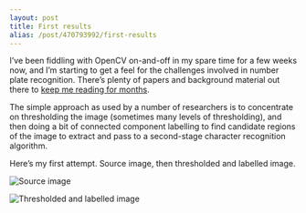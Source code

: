 ```yaml
---
layout: post
title: First results
alias: /post/470793992/first-results
---
```

I’ve been fiddling with OpenCV on-and-off in my spare time for a few weeks now,
and I’m starting to get a feel for the challenges involved in number plate
recognition. There’s plenty of papers and background material out there to
[keep me reading for months][1].

The simple approach as used by a number of researchers is to concentrate on
thresholding the image (sometimes many levels of thresholding), and then doing
a bit of connected component labelling to find candidate regions of the image
to extract and pass to a second-stage character recognition algorithm.

Here’s my first attempt. Source image, then thresholded and labelled image.

![Source image](http://farm3.static.flickr.com/2470/3885477078_cfc0d6bdfe.jpg)

![Thresholded and labelled image](http://farm3.static.flickr.com/2441/3884666955_254d030c5d.jpg)

[1]: http://delicious.com/olly.smith/ANPR
